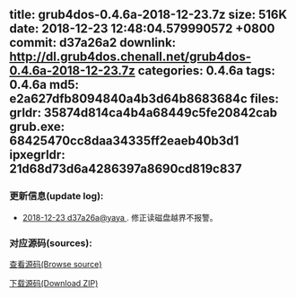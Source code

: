 title: grub4dos-0.4.6a-2018-12-23.7z
size: 516K
date: 2018-12-23 12:48:04.579990572 +0800
commit: d37a26a2
downlink: http://dl.grub4dos.chenall.net/grub4dos-0.4.6a-2018-12-23.7z
categories: 0.4.6a
tags: 0.4.6a
md5: e2a627dfb8094840a4b3d64b8683684c
files:
  grldr: 35874d814ca4b4a68449c5fe20842cab
  grub.exe: 68425470cc8daa34335ff2eaeb40b3d1
  ipxegrldr: 21d68d73d6a4286397a8690cd819c837
---

### 更新信息(update log):
  * [2018-12-23 d37a26a@yaya ](https://github.com/chenall/grub4dos/commit/d37a26a23372389c2cf9228473a08de949eead5e)     ﻿. 修正读磁盘越界不报警。


### 对应源码(sources):
  [查看源码(Browse source)](https://github.com/chenall/grub4dos/tree/d37a26a23372389c2cf9228473a08de949eead5e)

  [下载源码(Download ZIP)](https://github.com/chenall/grub4dos/archive/d37a26a23372389c2cf9228473a08de949eead5e.zip)

